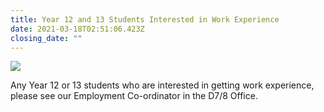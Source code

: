 ```yaml
---
title: Year 12 and 13 Students Interested in Work Experience
date: 2021-03-18T02:51:06.423Z
closing_date: ""
---
```

![](https://res.cloudinary.com/whanganuihigh/image/upload/v1616035841/Careers%20and%20Vocational/Work_Experience.jpg)

Any Year 12 or 13 students who are interested in getting work experience, please see our Employment Co-ordinator in the D7/8 Office.